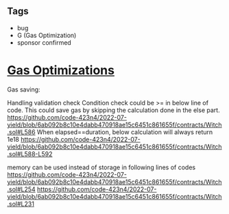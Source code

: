 ## Tags

- bug
- G (Gas Optimization)
- sponsor confirmed

# [Gas Optimizations](https://github.com/code-423n4/2022-07-yield-findings/issues/98) 

Gas saving:

Handling validation check
Condition check could be  >=  in below line of code. This could save gas by skipping the calculation done in the else part.
 https://github.com/code-423n4/2022-07-yield/blob/6ab092b8c10e4dabb470918ae15c6451c861655f/contracts/Witch.sol#L586
When elapsed==duration, below calculation will always return 1e18
https://github.com/code-423n4/2022-07-yield/blob/6ab092b8c10e4dabb470918ae15c6451c861655f/contracts/Witch.sol#L588-L592

memory can be used instead of storage in following lines of codes
https://github.com/code-423n4/2022-07-yield/blob/6ab092b8c10e4dabb470918ae15c6451c861655f/contracts/Witch.sol#L254
https://github.com/code-423n4/2022-07-yield/blob/6ab092b8c10e4dabb470918ae15c6451c861655f/contracts/Witch.sol#L231